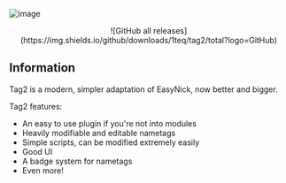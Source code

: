 ![image](https://github.com/1teq/tag2/assets/112202105/bb6aeb7f-4fe8-4484-8835-0dc7ef851651)
<p align="center">
  ![GitHub all releases](https://img.shields.io/github/downloads/1teq/tag2/total?logo=GitHub)
</p>


## Information
Tag2 is a modern, simpler adaptation of EasyNick, now better and bigger.

Tag2 features:
- An easy to use plugin if you're not into modules
- Heavily modifiable and editable nametags
- Simple scripts, can be modified extremely easily
- Good UI
- A badge system for nametags
- Even more!
